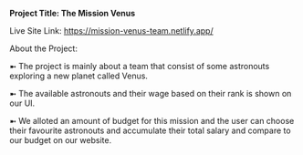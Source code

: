 **Project Title: The Mission Venus**

Live Site Link: https://mission-venus-team.netlify.app/

About the Project:

  ➼ The project is mainly about a team that consist of some astronouts exploring a new planet called Venus.
  
  ➼ The available astronouts and their wage based on their rank is shown on our UI.
  
  ➼ We alloted an amount of budget for this mission and the user can choose their favourite astronouts and accumulate their total salary and compare to our budget on our website.
